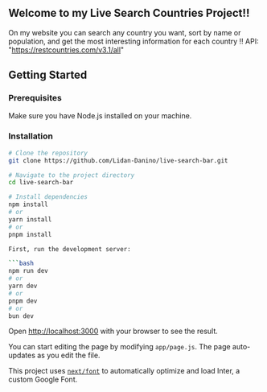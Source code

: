 ## Welcome to my Live Search Countries Project!!

On my website you can search any country you want, sort by name or population, and get the most interesting information for each country !!
API: "https://restcountries.com/v3.1/all"

## Getting Started

### Prerequisites

Make sure you have Node.js installed on your machine.

### Installation

````bash
# Clone the repository
git clone https://github.com/Lidan-Danino/live-search-bar.git

# Navigate to the project directory
cd live-search-bar

# Install dependencies
npm install
# or
yarn install
# or
pnpm install

First, run the development server:

```bash
npm run dev
# or
yarn dev
# or
pnpm dev
# or
bun dev
````

Open [http://localhost:3000](http://localhost:3000) with your browser to see the result.

You can start editing the page by modifying `app/page.js`. The page auto-updates as you edit the file.

This project uses [`next/font`](https://nextjs.org/docs/basic-features/font-optimization) to automatically optimize and load Inter, a custom Google Font.
